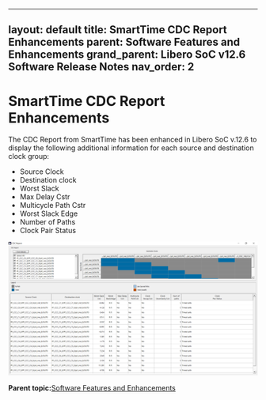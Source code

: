 
---
layout: default
title: SmartTime CDC Report Enhancements
parent: Software Features and Enhancements
grand_parent: Libero SoC v12.6 Software Release Notes
nav_order: 2
---
# SmartTime CDC Report Enhancements

The CDC Report from SmartTime has been enhanced in Libero SoC v.12.6 to display the following additional information for each source and destination clock group:

-   Source Clock
-   Destination clock
-   Worst Slack
-   Max Delay Cstr
-   Multicycle Path Cstr
-   Worst Slack Edge
-   Number of Paths
-   Clock Pair Status

![](GUID-BA0F48F2-AFE5-4EA1-BA19-3ACDFBBB4FEF-low.png "CDC Report")

**Parent topic:**[Software Features and Enhancements](GUID-0C8F8AEA-9445-4B14-83EE-0D7D82E81DB5.md)

